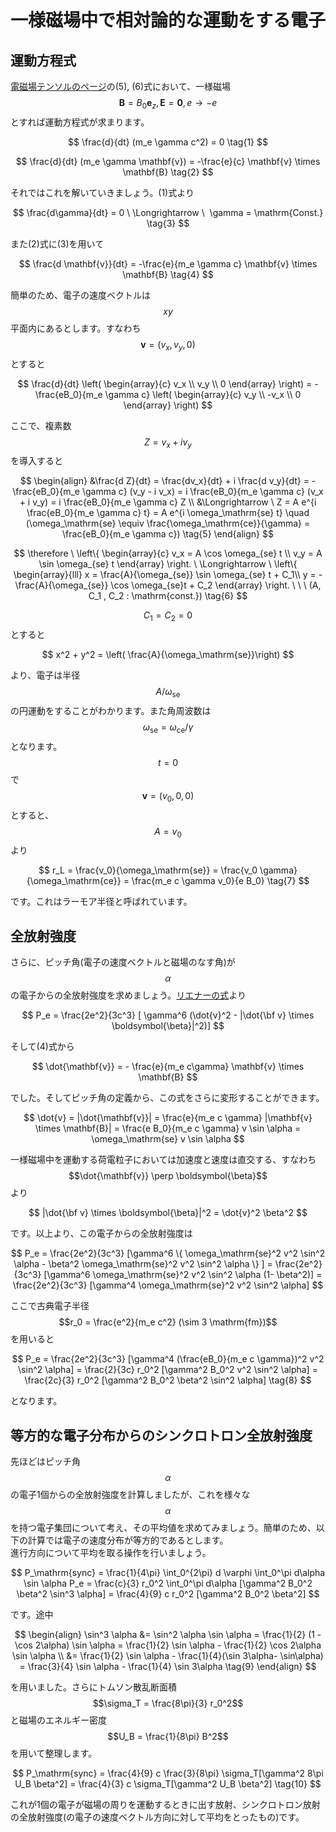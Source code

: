 # 一様磁場中で相対論的な運動をする電子

## 運動方程式

[電磁場テンソルのページ](/astroelec/emtensor.md)の(5), (6)式において、一様磁場$$\mathbf{B} = B_0 \mathbf{e}_z, \mathbf{E} = \mathbf{0}, e \rightarrow -e$$とすれば運動方程式が求まります。

$$
\frac{d}{dt} (m_e \gamma c^2) 
= 0 \tag{1}
$$

$$
\frac{d}{dt} (m_e \gamma \mathbf{v}) 
= -\frac{e}{c} \mathbf{v} \times \mathbf{B} \tag{2}
$$

それではこれを解いていきましょう。(1)式より

$$
\frac{d\gamma}{dt} = 0 \ \Longrightarrow \ 
\gamma 
= \mathrm{Const.} \tag{3}
$$

また(2)式に(3)を用いて

$$
\frac{d \mathbf{v}}{dt} 
= -\frac{e}{m_e \gamma c} \mathbf{v} \times \mathbf{B} \tag{4}
$$

簡単のため、電子の速度ベクトルは$$xy$$平面内にあるとします。すなわち$$\mathbf{v} = (v_x, v_y, 0)$$とすると

$$
\frac{d}{dt} \left( \begin{array}{c}
v_x \\
v_y \\
0
\end{array} \right) 
= - \frac{eB_0}{m_e \gamma c}
\left( \begin{array}{c}
v_y \\
-v_x \\
0
\end{array} \right)
$$

ここで、複素数$$Z = v_x + i v_y$$を導入すると

$$
\begin{align}
&\frac{d Z}{dt} 
= \frac{dv_x}{dt} + i \frac{d v_y}{dt} 
= - \frac{eB_0}{m_e \gamma c} (v_y - i v_x) 
= i \frac{eB_0}{m_e \gamma c} (v_x + i v_y) = i \frac{eB_0}{m_e \gamma c} Z \\
&\Longrightarrow \
Z 
= A e^{i \frac{eB_0}{m_e \gamma c} t} 
= A e^{i \omega_\mathrm{se} t} \quad 
(\omega_\mathrm{se} \equiv \frac{\omega_\mathrm{ce}}{\gamma} = \frac{eB_0}{m_e \gamma c}) \tag{5}
\end{align}
$$

$$
\therefore \ \left\{ \begin{array}{c} 
v_x 
= A \cos \omega_{se} t \\
v_y 
= A \sin \omega_{se} t 
\end{array} \right. \ \Longrightarrow \ 
\left\{ \begin{array}{lll} 
x 
= \frac{A}{\omega_{se}} \sin \omega_{se} t + C_1\\
y 
= - \frac{A}{\omega_{se}} \cos \omega_{se}t + C_2 
\end{array} \right. \ \ \ (A, C_1 , C_2 : \mathrm{const.}) \tag{6}
$$

$$C_1 = C_2 = 0$$とすると

$$
x^2 + y^2 
= \left( \frac{A}{\omega_\mathrm{se}}\right)
$$

より、電子は半径$$A/\omega_\mathrm{se}$$の円運動をすることがわかります。また角周波数は$$\omega_\mathrm{se} = \omega_\mathrm{ce}/\gamma$$となります。$$t = 0$$で$$\mathbf{v} = (v_0, 0, 0)$$とすると、$$A = v_0$$より

$$
r_L 
= \frac{v_0}{\omega_\mathrm{se}} 
= \frac{v_0 \gamma}{\omega_\mathrm{ce}} 
= \frac{m_e c \gamma v_0}{e B_0} \tag{7}
$$

です。これはラーモア半径と呼ばれています。

## 全放射強度

さらに、ピッチ角(電子の速度ベクトルと磁場のなす角)が$$\alpha$$の電子からの全放射強度を求めましょう。[リエナーの式](/astroelec/ienard_larmor.md)より

$$
P_e 
= \frac{2e^2}{3c^3} [ \gamma^6 (\dot{v}^2 - |\dot{\bf v} \times \boldsymbol{\beta}|^2)]
$$

そして(4)式から

$$
\dot{\mathbf{v}} 
= - \frac{e}{m_e c\gamma} \mathbf{v} \times \mathbf{B} 
$$

でした。そしてピッチ角の定義から、この式をさらに変形することができます。

$$
\dot{v} 
= |\dot{\mathbf{v}}| 
= \frac{e}{m_e c \gamma} |\mathbf{v} \times \mathbf{B}| 
= \frac{e B_0}{m_e c \gamma} v \sin \alpha 
= \omega_\mathrm{se} v \sin \alpha
$$

一様磁場中を運動する荷電粒子においては加速度と速度は直交する、すなわち$$\dot{\mathbf{v}} \perp \boldsymbol{\beta}$$より

$$
|\dot{\bf v} \times \boldsymbol{\beta}|^2 
= \dot{v}^2 \beta^2
$$

です。以上より、この電子からの全放射強度は

$$
P_e 
= \frac{2e^2}{3c^3} [\gamma^6 \{ \omega_\mathrm{se}^2 v^2 \sin^2 \alpha - \beta^2 \omega_\mathrm{se}^2 v^2 \sin^2 \alpha \} ] 
= \frac{2e^2}{3c^3} [\gamma^6 \omega_\mathrm{se}^2 v^2 \sin^2 \alpha (1- \beta^2)] 
= \frac{2e^2}{3c^3} [\gamma^4 \omega_\mathrm{se}^2 v^2 \sin^2 \alpha]
$$

ここで古典電子半径$$r_0 = \frac{e^2}{m_e c^2} (\sim 3 \mathrm{fm})$$を用いると

$$
P_e 
= \frac{2e^2}{3c^3} [\gamma^4 (\frac{eB_0}{m_e c \gamma})^2 v^2 \sin^2 \alpha] = \frac{2}{3c} r_0^2 [\gamma^2 B_0^2 v^2 \sin^2 \alpha] 
= \frac{2c}{3} r_0^2 [\gamma^2 B_0^2 \beta^2 \sin^2 \alpha] \tag{8}
$$

となります。

## 等方的な電子分布からのシンクロトロン全放射強度

先ほどはピッチ角$$\alpha$$の電子1個からの全放射強度を計算しましたが、これを様々な$$\alpha$$を持つ電子集団について考え、その平均値を求めてみましょう。簡単のため、以下の計算では電子の速度分布が等方的であるとします。  
進行方向について平均を取る操作を行いましょう。

$$
P_\mathrm{sync} 
= \frac{1}{4\pi} \int_0^{2\pi} d \varphi \int_0^\pi d\alpha \sin \alpha P_e 
= \frac{c}{3} r_0^2 \int_0^\pi d\alpha [\gamma^2 B_0^2 \beta^2 \sin^3 \alpha] 
= \frac{4}{9} c r_0^2 [\gamma^2 B_0^2 \beta^2]
$$

です。途中

$$
\begin{align}
\sin^3 \alpha 
&= \sin^2 \alpha \sin \alpha 
= \frac{1}{2} (1 - \cos 2\alpha) \sin \alpha 
= \frac{1}{2} \sin \alpha - \frac{1}{2} \cos 2\alpha \sin \alpha \\
&= \frac{1}{2} \sin \alpha - \frac{1}{4}(\sin 3\alpha- \sin\alpha) 
= \frac{3}{4} \sin \alpha - \frac{1}{4} \sin 3\alpha \tag{9}
\end{align}
$$

を用いました。さらにトムソン散乱断面積$$\sigma_T = \frac{8\pi}{3} r_0^2$$と磁場のエネルギー密度$$U_B = \frac{1}{8\pi} B^2$$を用いて整理します。

$$
P_\mathrm{sync} 
= \frac{4}{9} c \frac{3}{8\pi} \sigma_T[\gamma^2 8\pi U_B \beta^2] 
= \frac{4}{3} c \sigma_T[\gamma^2 U_B \beta^2] \tag{10}
$$

これが1個の電子が磁場の周りを運動するときに出す放射、シンクロトロン放射の全放射強度(の電子の速度ベクトル方向に対して平均をとったもの)です。
